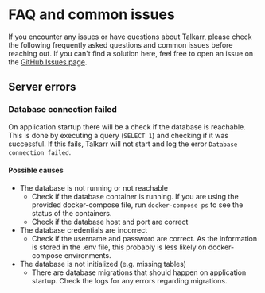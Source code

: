 # FAQ and common issues

If you encounter any issues or have questions about Talkarr, please check the following frequently asked questions and common issues before reaching out.
If you can't find a solution here, feel free to open an issue on the [GitHub Issues page](https://github.com/talkarr/talkarr/issues/new/choose).

## Server errors

### Database connection failed

On application startup there will be a check if the database is reachable.
This is done by executing a query (`SELECT 1`) and checking if it was successful.
If this fails, Talkarr will not start and log the error `Database connection failed`.

#### Possible causes
- The database is not running or not reachable
  - Check if the database container is running. If you are using the provided docker-compose file, run `docker-compose ps` to see the status of the containers.
  - Check if the database host and port are correct
- The database credentials are incorrect
  - Check if the username and password are correct. As the information is stored in the .env file, this probably is less likely on docker-compose environments.
- The database is not initialized (e.g. missing tables)
  - There are database migrations that should happen on application startup. Check the logs for any errors regarding migrations.
